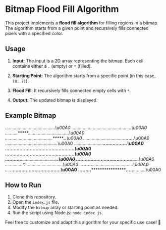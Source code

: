 # Bitmap Flood Fill Algorithm

This project implements a **flood fill algorithm** for filling regions in a bitmap. The algorithm starts from a given point and recursively fills connected pixels with a specified color.

## Usage

1. **Input**: The input is a 2D array representing the bitmap. Each cell contains either a `.` (empty) or `*` (filled).

2. **Starting Point**: The algorithm starts from a specific point (in this case, `(8, 7)`).

3. **Flood Fill**: It recursively fills connected empty cells with `*`.

4. **Output**: The updated bitmap is displayed.

## Example Bitmap

................**********........................\u00A0 
...............*..........*.......................\u00A0 
..........*****............*........*.............\u00A0 
.........*.................*.......*.*....*****...\u00A0 
........*................***......*...*.**.....**.\u00A0 
....****.................*.......*.....*.........*\u00A0 
..**......................*******................*\u00A0 
.*...............................................*\u00A0 
.*...............................................*\u00A0 
*...........****.............................****.\u00A0 
*..........*....*.........................***.....\u00A0 
.*.........*....*.......................**........\u00A0 
..***.......****.......................*..........\u00A0 
.....****......................******..*..........\u00A0 
.........**********************.....****..........\u00A0 


## How to Run

1. Clone this repository.
2. Open the `index.js` file.
3. Modify the `bitmap` array or starting point as needed.
4. Run the script using Node.js: `node index.js`.

Feel free to customize and adapt this algorithm for your specific use case! 🚀

